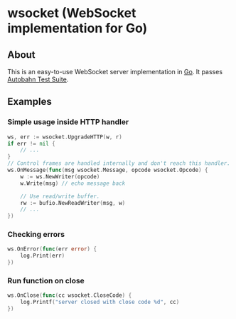 # wsocket (WebSocket implementation for Go)

## About
This is an easy-to-use WebSocket server implementation in [Go].
It passes [Autobahn Test Suite].

## Examples
### Simple usage inside HTTP handler
```go
ws, err := wsocket.UpgradeHTTP(w, r)
if err != nil {
	// ...
}
// Control frames are handled internally and don't reach this handler.
ws.OnMessage(func(msg wsocket.Message, opcode wsocket.Opcode) {
	w := ws.NewWriter(opcode)
	w.Write(msg) // echo message back

	// Use read/write buffer.
	rw := bufio.NewReadWriter(msg, w)
	// ...
})
```

### Checking errors
```go
ws.OnError(func(err error) {
	log.Print(err)
})
```

### Run function on close
```go
ws.OnClose(func(cc wsocket.CloseCode) {
	log.Printf("server closed with close code %d", cc)
})
```

[Go]: https://golang.org
[Autobahn Test Suite]: https://crossbar.io/autobahn/testsuite/